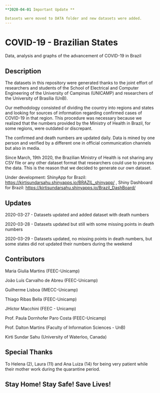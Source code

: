 ```yaml
---
**2020-04-01 Important Update **

Datasets were moved to DATA folder and new datasets were added.
---
```


# COVID-19 - Brazilian States
Data, analysis and graphs of the advancement of COVID-19 in Brazil

## Description

The datasets in this repository were generated thanks to the joint effort of researchers and students of the School of Electrical and Computer Engineering of the University of Campinas (UNICAMP) and researchers of the University of Brasília (UnB).

Our methodology consisted of dividing the country into regions and states and looking for sources of information regarding confirmed cases of COVID-19 in that region. This procedure was necessary because we realized that the numbers provided by the  Ministry of Health in Brazil, for some regions, were outdated or discrepant.

The confirmed and death numbers are updated daily. Data is mined by one person and verified by a different one in official communication channels but also in media.

Since March, 19th 2020, the Brazilian Ministry of Health is not sharing any CSV file or any other dataset format that researchers could use to process the data. This is the reason that we decided to generate our own dataset.


Under development: ShinyApp for Brazil: https://kirtisundarsahu.shinyapps.io/BRAZIL_shinyapp/ , Shiny Dashboard for Brazil: https://kirtisundarsahu.shinyapps.io/Brazil_DashBoard/

## Updates

2020-03-27 - Datasets updated and added dataset with death numbers

2020-03-28 - Datasets updated but still with some missing points in death numbers

2020-03-29 - Datasets updated, no missing points in death numbers, but some states did not updated their numbers during the weekend

## Contributors
Maria Giulia Martins (FEEC-Unicamp)

João Luís Carvalho de Abreu (FEEC-Unicamp)

Guilherme Lisboa (IMECC-Unicamp)

Thiago Ribas Bella (FEEC-Unicamp)

JHictor Macchini (FEEC - Unicamp)

Prof. Paula Dornhofer Paro Costa (FEEC-Unicamp)

Prof. Dalton Martins (Faculty of Information Sciences - UnB)

Kirti Sundar Sahu (University of Waterloo, Canada)

## Special Thanks

To Helena (2), Laura (11) and Ana Luiza (14) for being very patient while their mother work during the quarantine period.

## Stay Home! Stay Safe! Save Lives!
